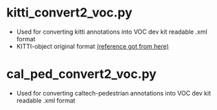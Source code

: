 # kitti_convert2_voc.py
- Used for converting kitti annotations into VOC dev kit readable .xml format
- KITTI-object original format [(reference got from here)](https://groups.google.com/forum/#!topic/digits-users/_OY4y6JJvAU)


# cal_ped_convert2_voc.py
- Used for converting caltech-pedestrian annotations into VOC dev kit readable .xml format

